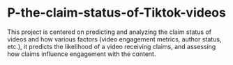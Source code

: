 # P-the-claim-status-of-Tiktok-videos
This project is centered on predicting and analyzing the claim status of videos and how various factors (video engagement metrics, author status, etc.), it predicts the likelihood of a video receiving claims, and assessing how claims influence engagement with the content.
